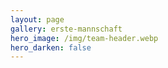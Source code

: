 ```yaml
---
layout: page
gallery: erste-mannschaft
hero_image: /img/team-header.webp
hero_darken: false
---
```

